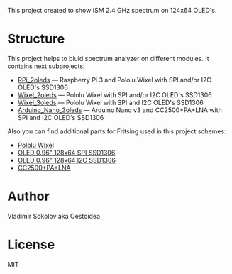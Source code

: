 This project created to show ISM 2.4 GHz spectrum on 124x64 OLED's.

# Structure

This project helps to biuld spectrum analyzer on different modules. It contains next subprojects:

* [RPi_2oleds](https://github.com/Oestoidea/oled-spectrum-analizer/tree/master/RPi_2oleds) — Raspberry Pi 3 and Pololu Wixel with SPI and/or I2C OLED's SSD1306 
* [Wixel_2oleds](https://github.com/Oestoidea/oled-spectrum-analizer/tree/master/Wixel_2oleds) — Pololu Wixel with SPI and/or I2C OLED's SSD1306
* [Wixel_3oleds](https://github.com/Oestoidea/oled-spectrum-analizer/tree/master/Wixel_3oleds) — Pololu Wixel with SPI and I2C OLED's SSD1306
* [Arduino_Nano_3oleds](https://github.com/Oestoidea/oled-spectrum-analizer/tree/master/Arduino_Nano_3oleds) — Arduino Nano v3 and CC2500+PA+LNA with SPI and I2C OLED's SSD1306

Also you can find additional parts for Fritsing used in this project schemes:

* [Pololu Wixel](https://github.com/Oestoidea/oled-spectrum-analizer/blob/master/fritzing-parts/OLED%200.96%20128x64%20I2C%20SSD1306.fzpz) 
* [OLED 0.96" 128x64 SPI SSD1306](https://github.com/Oestoidea/oled-spectrum-analizer/blob/master/fritzing-parts/OLED%200.96%20128x64%20SPI%20SSD1306.fzpz)
* [OLED 0.96" 128x64 I2C SSD1306](https://github.com/Oestoidea/oled-spectrum-analizer/blob/master/fritzing-parts/OLED%200.96%20128x64%20I2C%20SSD1306.fzpz)
* [CC2500+PA+LNA](https://github.com/Oestoidea/oled-spectrum-analizer/blob/master/fritzing-parts/CC2500%2BPA%2BLNA.fzpz)

# Author

Vladimir Sokolov aka Oestoidea

# License

MIT
